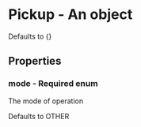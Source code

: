 

# Pickup - An object



Defaults to {}



## Properties



### mode - Required enum



 The mode of operation



Defaults to OTHER


